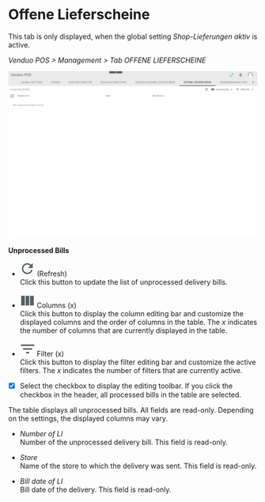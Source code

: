 # Offene Lieferscheine

This tab is only displayed, when the global setting *Shop-Lieferungen aktiv* is active.

*Venduo POS > Management > Tab OFFENE LIEFERSCHEINE*

![Offene Lieferscheine](../../Assets/Screenshots/POS/Management/OffeneLieferscheine/OffeneLieferscheine.png "[Offene Lieferscheine]")

**Unprocessed Bills**

- ![Refresh](../../Assets/Icons/Refresh01.png "[Refresh]") (Refresh)   
  Click this button to update the list of unprocessed delivery bills.

- ![Columns](../../Assets/Icons/Columns.png "[Columns]") Columns (x)   
  Click this button to display the column editing bar and customize the displayed columns and the order of columns in the table. The *x* indicates the number of columns that are currently displayed in the table.

- ![Filter](../../Assets/Icons/Filter.png "[Filter]") Filter (x)   
  Click this button to display the filter editing bar and customize the active filters. The *x* indicates the number of filters that are currently active.

- [x]    
  Select the checkbox to display the editing toolbar. If you click the checkbox in the header, all processed bills in the table are selected.

The table displays all unprocessed bills. All fields are read-only. Depending on the settings, the displayed columns may vary.

- *Number of LI*   
  Number of the unprocessed delivery bill. This field is read-only.

- *Store*   
  Name of the store to which the delivery was sent. This field is read-only.

- *Bill date of LI*   
  Bill date of the delivery. This field is read-only.


[comment]: <> (to be completed)
